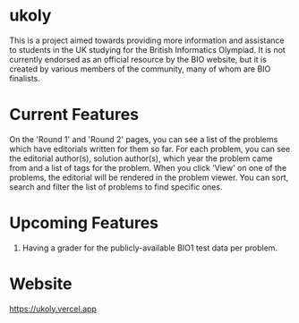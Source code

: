 # ukoly
This is a project aimed towards providing more information and assistance to students in the UK studying for the British Informatics Olympiad. It is not currently endorsed as an official resource by the BIO website, but it is created by various members of the community, many of whom are BIO finalists.

# Current Features
On the 'Round 1' and 'Round 2' pages, you can see a list of the problems which have editorials written for them so far. For each problem, you can see the editorial author(s), solution author(s), which year the problem came from and a list of tags for the problem. When you click 'View' on one of the problems, the editorial will be rendered in the problem viewer. You can sort, search and filter the list of problems to find specific ones.

# Upcoming Features
1. Having a grader for the publicly-available BIO1 test data per problem.

# Website
https://ukoly.vercel.app
